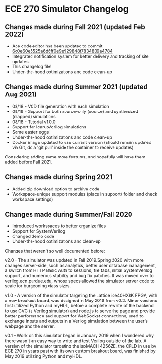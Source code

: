 # ECE 270 Simulator Changelog

## Changes made during Fall 2021 (updated Feb 2022)
- Ace code editor has been updated to commit [6c0e60e5525a6d6ff0e9e929848f7834809a4784](https://github.com/ajaxorg/ace-builds/commit/6c0e60e5525a6d6ff0e9e929848f7834809a4784).
- Integrated notification system for better delivery and tracking of site updates.
- This changelog file!
- Under-the-hood optimizations and code clean-up

## Changes made during Summer 2021 (updated Aug 2021)
- 08/18 - VCD file generation with each simulation
- 08/18 - Support for both source-only (source) and synthesized (mapped) simulations
- 08/18 - Tutorial v1.0.0
- Support for IcarusVerilog simulations
- Some easter eggs!
- Under-the-hood optimizations and code clean-up
- Docker image updated to use current version (should remain updated via Git, do a 'git pull' inside the container to receive updates)

Considering adding some more features, and hopefully will have them added before Fall 2021.

## Changes made during Spring 2021
- Added zip download option to archive code
- Workspace-unique support modules (place in support/ folder and check workspace settings)

## Changes made during Summer/Fall 2020
- Introduced workspaces to better organize files  
- Support for SystemVerilog  
- Changed demo code  
- Under-the-hood optimizations and clean-up

Changes that weren't so well documented before:

v2.0 - The simulator was updated in Fall 2019/Spring 2020 with more changes server-side, such as analytics, better user database management, a switch from HTTP Basic Auth to sessions, file tabs, initial SystemVerilog support, and numerous stability and bug fix patches.  It was moved over to verilog.ecn.purdue.edu, whose specs allowed the simulator server code to scale for burgeoning class sizes.

v1.0 - A version of the simulator targeting the Lattice ice40HX8K FPGA, with a new breakout board, was designed in May 2019 from v0.2.  Minor versions first utilized Python and myHDL, before a complete rewrite of the backend to use CVC (a Verilog simulator) and node.js to serve the page and provide better performance and support for WebSocket connections, used to exchange inputs and outputs in a Verilog simulation between the user's webpage and the server.

v0.1 - Work on this simulator began in January 2019 when I wondered why there wasn't an easy way to write and test Verilog outside of the lab.  A version of the simulator targeting the ispMACH 4256ZE, the CPLD in use by ECE 270 in years past with its own custom breakout board, was finished by May 2019 utilizing Python and myHDL.